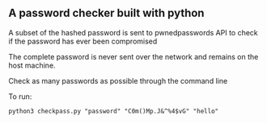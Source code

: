 ## A password checker built with python

A subset of the hashed password is sent to pwnedpasswords API to check if the password has ever been compromised

The complete password is never sent over the network and remains on the host machine.

Check as many passwords as possible through the command line

To run:
```
python3 checkpass.py "password" "C0m()Mp.J&^%4$vG" "hello"
```
